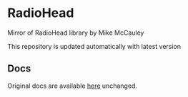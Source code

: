 # RadioHead
Mirror of RadioHead library by Mike McCauley

This repository is updated automatically with latest version

## Docs
Original docs are available [here](http://peergum.github.io/RadioHead) unchanged.
